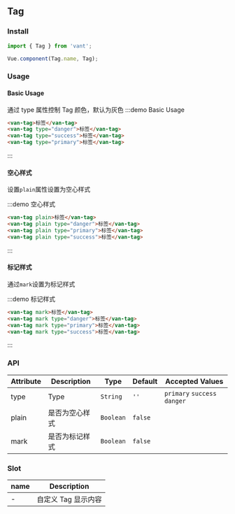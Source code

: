 ## Tag

### Install
``` javascript
import { Tag } from 'vant';

Vue.component(Tag.name, Tag);
```

### Usage

#### Basic Usage
通过 type 属性控制 Tag 颜色，默认为灰色
:::demo Basic Usage
```html
<van-tag>标签</van-tag>
<van-tag type="danger">标签</van-tag>
<van-tag type="success">标签</van-tag>
<van-tag type="primary">标签</van-tag>
```
:::

#### 空心样式
设置`plain`属性设置为空心样式

:::demo 空心样式
```html
<van-tag plain>标签</van-tag>
<van-tag plain type="danger">标签</van-tag>
<van-tag plain type="primary">标签</van-tag>
<van-tag plain type="success">标签</van-tag>
```
:::

#### 标记样式
通过`mark`设置为标记样式

:::demo 标记样式
```html
<van-tag mark>标签</van-tag>
<van-tag mark type="danger">标签</van-tag>
<van-tag mark type="primary">标签</van-tag>
<van-tag mark type="success">标签</van-tag>
```
:::

### API

| Attribute | Description | Type | Default | Accepted Values |
|-----------|-----------|-----------|-------------|-------------|
| type | Type | `String` | `''`| `primary` `success` `danger` |
| plain | 是否为空心样式 | `Boolean` | `false` | |
| mark | 是否为标记样式 | `Boolean` | `false` | |

### Slot

| name | Description |
|-----------|-----------|
| - | 自定义 Tag 显示内容 |
